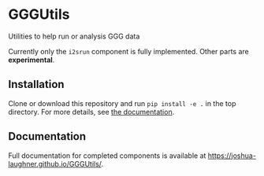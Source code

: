 # GGGUtils
Utilities to help run or analysis GGG data

Currently only the `i2srun` component is fully implemented. Other parts are **experimental**.

## Installation
Clone or download this repository and run `pip install -e .` in the top directory. For more details, see [the documentation](https://joshua-laughner.github.io/GGGUtils/install.html).

## Documentation
Full documentation for completed components is available at
https://joshua-laughner.github.io/GGGUtils/.
